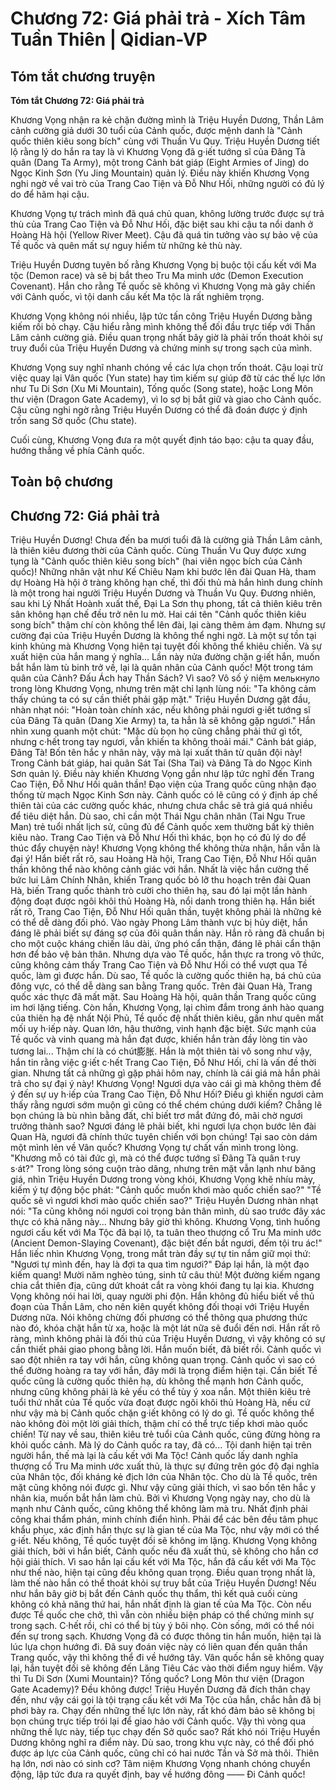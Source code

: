 # Chương 72: Giá phải trả - Xích Tâm Tuần Thiên | Qidian-VP

## Tóm tắt chương truyện

**Tóm tắt Chương 72: Giá phải trả**

Khương Vọng nhận ra kẻ chặn đường mình là Triệu Huyền Dương, Thần Lâm cảnh cường giả dưới 30 tuổi của Cảnh quốc, được mệnh danh là "Cảnh quốc thiên kiêu song bích" cùng với Thuần Vu Quy. Triệu Huyền Dương tiết lộ rằng lý do hắn ra tay là vì Khương Vọng đã g·iết tướng sĩ của Đãng Tà quân (Dang Ta Army), một trong Cảnh bát giáp (Eight Armies of Jing) do Ngọc Kinh Sơn (Yu Jing Mountain) quản lý. Điều này khiến Khương Vọng nghi ngờ về vai trò của Trang Cao Tiện và Đỗ Như Hối, những người có đủ lý do để hãm hại cậu.

Khương Vọng tự trách mình đã quá chủ quan, không lường trước được sự trả thù của Trang Cao Tiện và Đỗ Như Hối, đặc biệt sau khi cậu ta nổi danh ở Hoàng Hà hội (Yellow River Meet). Cậu đã quá tin tưởng vào sự bảo vệ của Tề quốc và quên mất sự nguy hiểm từ những kẻ thù này.

Triệu Huyền Dương tuyên bố rằng Khương Vọng bị buộc tội cấu kết với Ma tộc (Demon race) và sẽ bị bắt theo Tru Ma minh ước (Demon Execution Covenant). Hắn cho rằng Tề quốc sẽ không vì Khương Vọng mà gây chiến với Cảnh quốc, vì tội danh cấu kết Ma tộc là rất nghiêm trọng.

Khương Vọng không nói nhiều, lập tức tấn công Triệu Huyền Dương bằng kiếm rồi bỏ chạy. Cậu hiểu rằng mình không thể đối đầu trực tiếp với Thần Lâm cảnh cường giả. Điều quan trọng nhất bây giờ là phải trốn thoát khỏi sự truy đuổi của Triệu Huyền Dương và chứng minh sự trong sạch của mình.

Khương Vọng suy nghĩ nhanh chóng về các lựa chọn trốn thoát. Cậu loại trừ việc quay lại Vân quốc (Yun state) hay tìm kiếm sự giúp đỡ từ các thế lực lớn như Tu Di Sơn (Xu Mi Mountain), Tống quốc (Song state), hoặc Long Môn thư viện (Dragon Gate Academy), vì lo sợ bị bắt giữ và giao cho Cảnh quốc. Cậu cũng nghi ngờ rằng Triệu Huyền Dương có thể đã đoán được ý định trốn sang Sở quốc (Chu state).

Cuối cùng, Khương Vọng đưa ra một quyết định táo bạo: cậu ta quay đầu, hướng thẳng về phía Cảnh quốc.

## Toàn bộ chương

## Chương 72: Giá phải trả

Triệu Huyền Dương!
Chưa đến ba mươi tuổi đã là cường giả Thần Lâm cảnh, là thiên kiêu đương thời của Cảnh quốc.
Cùng Thuần Vu Quy được xưng tụng là "Cảnh quốc thiên kiêu song bích" (hai viên ngọc bích của Cảnh quốc)!
Những nhân vật như Kế Chiêu Nam khi bước lên đài Quan Hà, tham dự Hoàng Hà hội ở tràng không hạn chế, thì đối thủ mà hắn hình dung chính là một trong hai người Triệu Huyền Dương và Thuần Vu Quy.
Đương nhiên, sau khi Lý Nhất Hoành xuất thế, Đại La Sơn thụ phong, tất cả thiên kiêu trên sân không hạn chế đều trở nên lu mờ. Hai cái tên "Cảnh quốc thiên kiêu song bích" thậm chí còn không thể lên đài, lại càng thêm ảm đạm.
Nhưng sự cường đại của Triệu Huyền Dương là không thể nghi ngờ.
Là một sự tồn tại kinh khủng mà Khương Vọng hiện tại tuyệt đối không thể khiêu chiến.
Và sự xuất hiện của hắn mang ý nghĩa...
Lần này nửa đường chặn g·iết hắn, muốn bắt hắn làm tù binh trở về, lại là quân nhân của Cảnh quốc!
Một trong tám quân của Cảnh?
Đấu Ách hay Thần Sách?
Vì sao?
Vô số ý niệm мелькнуло trong lòng Khương Vọng, nhưng trên mặt chỉ lạnh lùng nói: "Ta không cảm thấy chúng ta có sự cần thiết phải gặp mặt."
Triệu Huyền Dương gật đầu, nhàn nhạt nói: "Hoàn toàn chính xác, nếu không phải ngươi g·iết tướng sĩ của Đãng Tà quân (Dang Xie Army) ta, ta hẳn là sẽ không gặp ngươi."
Hắn nhìn xung quanh một chút: "Mặc dù bọn họ cũng chẳng phải thứ gì tốt, nhưng c·hết trong tay ngươi, vẫn khiến ta không thoải mái."
Cảnh bát giáp, Đãng Tà!
Bốn tên hắc y nhân này, vậy mà lại xuất thân từ quân đội này!
Trong Cảnh bát giáp, hai quân Sát Tai (Sha Tai) và Đãng Tà do Ngọc Kinh Sơn quản lý.
Điều này khiến Khương Vọng gần như lập tức nghĩ đến Trang Cao Tiện, Đỗ Như Hối quân thần!
Đạo viện của Trang quốc cũng nhận đạo thống từ mạch Ngọc Kinh Sơn này.
Cảnh quốc có lẽ cũng có ý định áp chế thiên tài của các cường quốc khác, nhưng chưa chắc sẽ trả giá quá nhiều để tiêu diệt hắn. Dù sao, chỉ cần một Thái Ngu chân nhân (Tai Ngu True Man) trẻ tuổi nhất lịch sử, cũng đủ để Cảnh quốc xem thường bất kỳ thiên kiêu nào.
Trang Cao Tiện và Đỗ Như Hối thì khác, bọn họ có đủ lý do để thúc đẩy chuyện này!
Khương Vọng không thể không thừa nhận, hắn vẫn là đại ý!
Hắn biết rất rõ, sau Hoàng Hà hội, Trang Cao Tiện, Đỗ Như Hối quân thần không thể nào không cảnh giác với hắn. Nhất là việc hắn cường thế bức lui Lâm Chính Nhân, khiến Trang quốc bỏ lỡ thu hoạch trên đài Quan Hà, biến Trang quốc thành trò cười cho thiên hạ, sau đó lại một lần hành động đoạt được ngôi khôi thủ Hoàng Hà, nổi danh trong thiên hạ.
Hắn biết rất rõ, Trang Cao Tiện, Đỗ Như Hối quân thần, tuyệt không phải là những kẻ có thể dễ dàng đối phó. Vào ngày Phong Lâm thành vực bị hủy diệt, hắn đáng lẽ phải biết sự đáng sợ của đôi quân thần này.
Hắn rõ ràng đã chuẩn bị cho một cuộc kháng chiến lâu dài, ứng phó cẩn thận, đáng lẽ phải cẩn thận hơn để bảo vệ bản thân.
Nhưng dựa vào Tề quốc, hắn thực ra trong vô thức, cũng không cảm thấy Trang Cao Tiện và Đỗ Như Hối có thể vượt qua Tề quốc, làm gì được hắn.
Dù sao, Tề quốc là cường quốc thiên hạ, bá chủ của đông vực, có thể dễ dàng san bằng Trang quốc.
Trên đài Quan Hà, Trang quốc xác thực đã mất mặt. Sau Hoàng Hà hội, quân thần Trang quốc cũng im hơi lặng tiếng.
Còn hắn, Khương Vọng, lại chìm đắm trong ánh hào quang của thiên hạ đệ nhất Nội Phủ, Tề quốc đệ nhất thiên kiêu, gần như quên mất mối uy h·iếp này.
Quan lớn, hậu thưởng, vinh hạnh đặc biệt.
Sức mạnh của Tề quốc và vinh quang mà hắn đạt được, khiến hắn tràn đầy lòng tin vào tương lai... Thậm chí là có chút膨胀. Hắn là một thiên tài vô song như vậy, hắn tin rằng việc g·iết c·hết Trang Cao Tiện, Đỗ Như Hối, chỉ là vấn đề thời gian.
Nhưng tất cả những gì gặp phải hôm nay, chính là cái giá mà hắn phải trả cho sự đại ý này!
Khương Vọng! Ngươi dựa vào cái gì mà không thèm để ý đến sự uy h·iếp của Trang Cao Tiện, Đỗ Như Hối? Điều gì khiến ngươi cảm thấy rằng ngươi sớm muộn gì cũng có thể chém chúng dưới kiếm? Chẳng lẽ bọn chúng là bù nhìn bằng đất, chỉ biết trơ mắt đứng đó, mãi chờ ngươi trưởng thành sao?
Ngươi đáng lẽ phải biết, khi ngươi lựa chọn bước lên đài Quan Hà, ngươi đã chính thức tuyên chiến với bọn chúng! Tại sao còn dám một mình lẻn về Vân quốc?
Khương Vọng tự chất vấn mình trong lòng.
"Khương mỗ có tài đức gì, mà có thể được tướng sĩ Đãng Tà quân t·ruy s·át?"
Trong lòng sóng cuộn trào dâng, nhưng trên mặt vẫn lạnh như băng giá, nhìn Triệu Huyền Dương trong vòng khói, Khương Vọng khẽ nhíu mày, kiếm ý tự động bộc phát: "Cảnh quốc muốn khơi mào quốc chiến sao?"
"Tề quốc sẽ vì ngươi khơi mào quốc chiến sao?" Triệu Huyền Dương nhàn nhạt nói: "Ta cũng không nói ngươi coi trọng bản thân mình, dù sao trước đây xác thực có khả năng này... Nhưng bây giờ thì không. Khương Vọng, tình huống ngươi cấu kết với Ma Tộc đã bại lộ, ta tuân theo thượng cổ Tru Ma minh ước (Ancient Demon-Slaying Covenant), đặc biệt đến bắt ngươi, đếm tội tru ác!"
Hắn liếc nhìn Khương Vọng, trong mắt tràn đầy sự tự tin nắm giữ mọi thứ: "Ngươi tự mình đến, hay là đợi ta qua tìm ngươi?"
Đáp lại hắn, là một đạo kiếm quang!
Mười năm nghèo túng, sinh tử câu thù!
Một đường kiếm ngang chia cắt thiên địa, cũng dứt khoát cắt ra vòng khói đang tụ lại kia.
Khương Vọng không nói hai lời, quay người phi độn.
Hắn không đủ hiểu biết về thủ đoạn của Thần Lâm, cho nên kiên quyết không đối thoại với Triệu Huyền Dương nữa. Nói không chừng đối phương có thể thông qua phương thức nào đó, khóa chặt hắn từ xa, hoặc là một lát nữa sẽ đuổi đến nơi.
Hắn rất rõ ràng, mình không phải là đối thủ của Triệu Huyền Dương, vì vậy không có sự cần thiết phải giao phong bằng lời.
Hắn muốn biết, đã biết rồi.
Cảnh quốc vì sao đột nhiên ra tay với hắn, cũng không quan trọng.
Cảnh quốc vì sao có thể đường hoàng ra tay với hắn, đây mới là trọng điểm hiện tại.
Cần biết Tề quốc cũng là cường quốc thiên hạ, dù không thể mạnh hơn Cảnh quốc, nhưng cũng không phải là kẻ yếu có thể tùy ý xoa nắn.
Một thiên kiêu trẻ tuổi thứ nhất của Tề quốc vừa đoạt được ngôi khôi thủ Hoàng Hà, nếu cứ như vậy mà bị Cảnh quốc chặn g·iết không có lý do gì.
Tề quốc không thể nào không đòi một lời giải thích, thậm chí có thể trực tiếp khơi mào quốc chiến!
Từ nay về sau, thiên kiêu trẻ tuổi của Cảnh quốc, cũng đừng hòng ra khỏi quốc cảnh.
Mà lý do Cảnh quốc ra tay, đã có...
Tội danh hiện tại trên người hắn, thế mà lại là cấu kết với Ma Tộc!
Cảnh quốc lấy danh nghĩa thượng cổ Tru Ma minh ước xuất thủ, là thực sự đứng trên góc độ đại nghĩa của Nhân tộc, đối kháng kẻ địch lớn của Nhân tộc. Cho dù là Tề quốc, trên mặt cũng không nói được gì.
Như vậy cũng giải thích, vì sao bốn tên hắc y nhân kia, muốn bắt hắn làm chủ.
Bởi vì Khương Vọng ngày nay, cho dù là mạnh như Cảnh quốc, cũng không thể không làm mà tru. Nhất định phải công khai thẩm phán, minh chính điển hình.
Phải để các bên đều tâm phục khẩu phục, xác định hắn thực sự là gian tế của Ma Tộc, như vậy mới có thể g·iết.
Nếu không, Tề quốc tuyệt đối sẽ không im lặng.
Khương Vọng không giải thích, bởi vì hắn biết, Cảnh quốc nếu đã xuất thủ, sẽ không cho hắn cơ hội giải thích.
Vì sao hắn lại cấu kết với Ma Tộc, hắn đã cấu kết với Ma Tộc như thế nào, hiện tại cũng đều không quan trọng.
Điều quan trọng nhất là, làm thế nào hắn có thể thoát khỏi sự truy bắt của Triệu Huyền Dương!
Nếu như hắn bây giờ bị bắt đến Cảnh quốc thụ thẩm, thì kết quả cuối cùng không có khả năng thứ hai, hắn nhất định là gian tế của Ma Tộc.
Còn nếu được Tề quốc che chở, thì vẫn còn nhiều biện pháp có thể chứng minh sự trong sạch.
C·hết rồi, chỉ có thể bị tùy ý bôi nhọ.
Còn sống, mới có thể nói đến sự trong sạch.
Khương Vọng đã có được thông tin hắn muốn, hiện tại là lúc lựa chọn hướng đi.
Đã suy đoán việc này có liên quan đến quân thần Trang quốc, vậy thì không thể đi về hướng tây.
Vân quốc hắn sẽ không quay lại, hắn tuyệt đối sẽ không đến Lăng Tiêu Các vào thời điểm nguy hiểm.
Vậy thì Tu Di Sơn (Xumi Mountain)? Tống quốc? Long Môn thư viện (Dragon Gate Academy)?
Đều không được!
Triệu Huyền Dương đã đích thân chạy đến, như vậy cái gọi là tội trạng cấu kết với Ma Tộc của hắn, chắc hẳn đã bị phơi bày ra.
Chạy đến những thế lực lớn này, rất khó đảm bảo sẽ không bị bọn chúng trực tiếp trói lại để giao hảo với Cảnh quốc.
Vậy thì vòng qua những thế lực này, tiếp tục chạy đến Sở quốc sao?
Rất khó nói Triệu Huyền Dương không nghĩ ra điểm này.
Dù sao, trong khu vực này, có thể đối phó được áp lực của Cảnh quốc, cũng chỉ có hai nước Tần và Sở mà thôi.
Thiên hạ lớn, nơi nào có sinh cơ?
Tâm niệm Khương Vọng nhanh chóng chuyển động, lập tức đưa ra quyết định, bay về hướng đông ——
Đi Cảnh quốc!